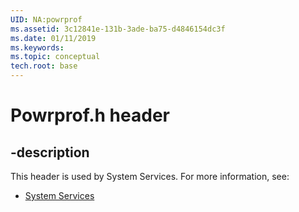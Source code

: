 ```yaml
---
UID: NA:powrprof
ms.assetid: 3c12841e-131b-3ade-ba75-d4846154dc3f
ms.date: 01/11/2019
ms.keywords: 
ms.topic: conceptual
tech.root: base
---
```


# Powrprof.h header


## -description


This header is used by System Services. For more information, see:

- [System Services](../_base/index.md)

